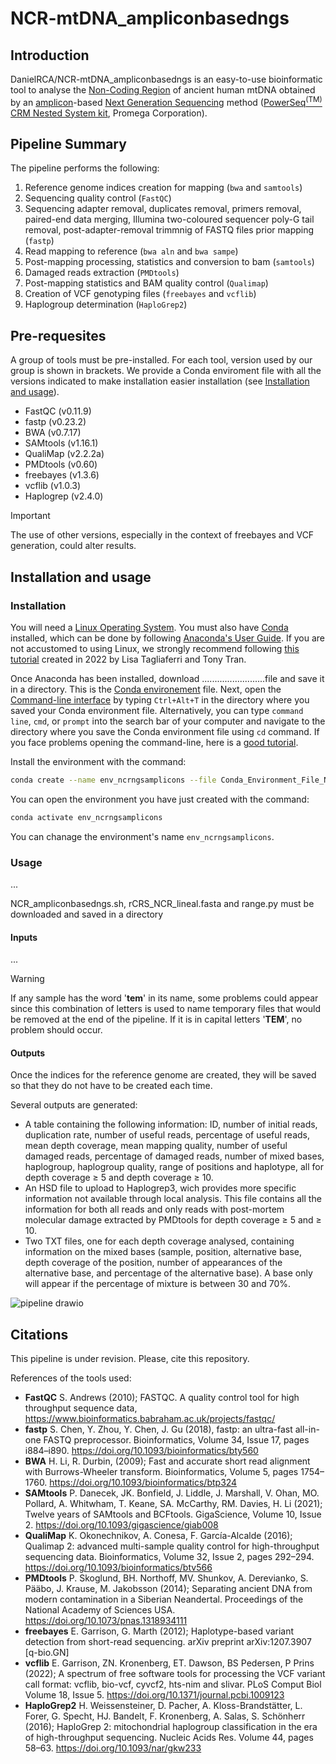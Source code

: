 # NCR-mtDNA_ampliconbasedngs

## Introduction

DanielRCA/NCR-mtDNA_ampliconbasedngs is an easy-to-use bioinformatic tool to analyse the [Non-Coding Region](https://en.wikipedia.org/wiki/MtDNA_control_region) of ancient human mtDNA obtained by an [amplicon](https://en.wikipedia.org/wiki/Amplicon)-based [Next Generation Sequencing](https://www.ncbi.nlm.nih.gov/pmc/articles/PMC3841808/) method ([PowerSeq<sup>(TM)</sup> CRM Nested System kit](https://www.promega.es/products/forensic-dna-analysis-mps/target-amplification-and-library-prep/powerseq-crm-nested-system-custom/?catNum=AX5810), Promega Corporation).

## Pipeline Summary

The pipeline performs the following:

1. Reference genome indices creation for mapping (`bwa` and `samtools`)
2. Sequencing quality control (`FastQC`)
3. Sequencing adapter removal, duplicates removal, primers removal, paired-end data merging, Illumina two-coloured sequencer poly-G tail removal, post-adapter-removal trimmnig of FASTQ files prior mapping (`fastp`)
4. Read mapping to reference (`bwa aln` and `bwa sampe`)
5. Post-mapping processing, statistics and conversion to bam (`samtools`)
6. Damaged reads extraction (`PMDtools`)
7. Post-mapping statistics and BAM quality control (`Qualimap`)
8. Creation of VCF genotyping files (`freebayes` and `vcflib`)
9. Haplogroup determination (`HaploGrep2`)


## Pre-requesites

A group of tools must be pre-installed. For each tool, version used by our group is shown in brackets. We provide a Conda enviroment file with all the versions indicated to make installation easier installation (see [Installation and usage](#installation-and-usage)).

- FastQC (v0.11.9)
- fastp (v0.23.2)
- BWA (v0.7.17)
- SAMtools (v1.16.1)
- QualiMap (v2.2.2a)
- PMDtools (v0.60)
- freebayes (v1.3.6)
- vcflib (v1.0.3)
- Haplogrep (v2.4.0)

> [!IMPORTANT]
> The use of other versions, especially  in the context of freebayes and VCF generation, could alter results.

## Installation and usage

### Installation

You will need a [Linux Operating System](https://en.wikipedia.org/wiki/Linux). You must also have [Conda](https://docs.conda.io/projects/conda/en/stable/) installed, which can be done by following [Anaconda's User Guide](https://docs.conda.io/projects/conda/en/latest/user-guide/install/linux.html). If you are not accustomed to using Linux, we strongly recommend following [this tutorial](https://www.digitalocean.com/community/tutorials/how-to-install-the-anaconda-python-distribution-on-ubuntu-22-04) created in 2022 by Lisa Tagliaferri and Tony Tran.

Once Anaconda has been installed, download .........................file and save it in a directory. This is the [Conda environement](https://docs.conda.io/projects/conda/en/latest/user-guide/concepts/environments.html) file. Next, open the [Command-line interface](https://en.wikipedia.org/wiki/Command-line_interface#Command_prompt) by typing `Ctrl+Alt+T` in the directory where you saved your Conda environment file. Alternatively, you can type `command line`, `cmd`, or `prompt` into the search bar of your computer and navigate to the directory where you save the Conda environment file using `cd` command. If you face problems opening the command-line, here is a [good tutorial](https://www.groovypost.com/howto/cant-open-terminal-in-ubuntu-fixes/).

Install the environment with the command:
  ```bash
  conda create --name env_ncrngsamplicons --file Conda_Environment_File_NCR-mtDNA_ngsamplicon.txt
  ````
You can open the environment you have just created with the command:
  ```bash
  conda activate env_ncrngsamplicons
  ````
You can chanage the environment's name `env_ncrngsamplicons`.

### Usage

...

NCR_ampliconbasedngs.sh, rCRS_NCR_lineal.fasta and range.py must be downloaded and saved in a directory

#### Inputs

...

> [!WARNING]
> If any sample has the word '**tem**' in its name, some problems could appear since this combination of letters is used to name temporary files that would be removed at the end of the pipeline. If it is in capital letters '**TEM**', no problem should occur.

#### Outputs

Once the indices for the reference genome are created, they will be saved so that they do not have to be created each time.

Several outputs are generated:

 - A table containing the following information: ID, number of initial reads, duplication rate, number of useful reads, percentage of useful reads, mean depth coverage, mean mapping quality, number of useful damaged reads, percentage of damaged reads, number of mixed bases, haplogroup, haplogroup quality, range of positions and haplotype, all for depth coverage ≥ 5 and depth coverage ≥ 10.
 - An HSD file to upload to Haplogrep3, wich provides more specific information not available through local analysis. This file contains all the information for both all reads and only reads with post-mortem molecular damage extracted by PMDtools for depth coverage ≥ 5 and ≥ 10.
 - Two TXT files, one for each depth coverage analysed, containing information on the mixed bases (sample, position, alternative base, depth coverage of the position, number of appearances of the alternative base, and percentage of the alternative base). A base only will appear if the percentage of mixture is between 30 and 70%.
  
![pipeline drawio](https://github.com/DanielRCA/NCR-mtDNA_ampliconbasedngs/assets/97441691/a9366d58-d987-4771-a6ed-ea2622bc18cb)

## Citations

This pipeline is under revision. Please, cite this repository.

References of the tools used:
- **FastQC** S. Andrews (2010); FASTQC. A quality control tool for high throughput sequence data, https://www.bioinformatics.babraham.ac.uk/projects/fastqc/
- **fastp** S. Chen, Y. Zhou, Y. Chen, J. Gu (2018), fastp: an ultra-fast all-in-one FASTQ preprocessor. Bioinformatics, Volume 34, Issue 17, pages i884–i890. https://doi.org/10.1093/bioinformatics/bty560
- **BWA** H. Li, R. Durbin, (2009); Fast and accurate short read alignment with Burrows-Wheeler transform. Bioinformatics, Volume 5, pages 1754–1760. https://doi.org/10.1093/bioinformatics/btp324
- **SAMtools** P. Danecek, JK. Bonfield, J. Liddle, J. Marshall, V. Ohan, MO. Pollard, A. Whitwham, T. Keane, SA. McCarthy, RM. Davies, H. Li (2021); Twelve years of SAMtools and BCFtools. GigaScience, Volume 10, Issue 2. https://doi.org/10.1093/gigascience/giab008
- **QualiMap** K. Okonechnikov, A. Conesa, F. García-Alcalde (2016); Qualimap 2: advanced multi-sample quality control for high-throughput sequencing data.  Bioinformatics, Volume 32, Issue 2, pages 292–294. https://doi.org/10.1093/bioinformatics/btv566
- **PMDtools** P. Skoglund, BH. Northoff, MV. Shunkov, A. Derevianko, S. Pääbo, J. Krause, M. Jakobsson (2014); Separating ancient DNA from modern contamination in a Siberian Neandertal. Proceedings of the National Academy of Sciences USA. https://doi.org/10.1073/pnas.1318934111
- **freebayes** E. Garrison, G. Marth (2012); Haplotype-based variant detection from short-read sequencing. arXiv preprint arXiv:1207.3907 [q-bio.GN]
- **vcflib** E. Garrison, ZN. Kronenberg, ET. Dawson, BS Pedersen, P Prins (2022); A spectrum of free software tools for processing the VCF variant call format: vcflib, bio-vcf, cyvcf2, hts-nim and slivar. PLoS Comput Biol Volume 18, Issue 5. https://doi.org/10.1371/journal.pcbi.1009123
- **HaploGrep2** H. Weissensteiner, D. Pacher, A. Kloss-Brandstätter, L. Forer, G. Specht, HJ. Bandelt, F. Kronenberg, A. Salas, S. Schönherr (2016); HaploGrep 2: mitochondrial haplogroup classification in the era of high-throughput sequencing. Nucleic Acids Res. Volume 44, pages 58–63. https://doi.org/10.1093/nar/gkw233
